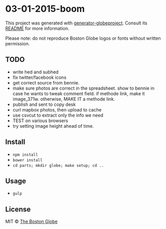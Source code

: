# 03-01-2015-boom

This project was generated with [generator-globeproject](https://github.com/BostonGlobe/generator-globeproject). Consult its [README](https://github.com/BostonGlobe/generator-globeproject) for more information.

Please note: do not reproduce Boston Globe logos or fonts without written permission.

## TODO

- write hed and subhed
- fix twitter/facebook icons
- get correct source from bennie.
- make sure photos are correct in the spreadsheet. show to bennie in case he wants to tweak comment field. if methode link, make it image_371w. otherwise, MAKE IT a methode link.
- publish and sent to copy desk
- curl mapbox photos, then upload to cache
- use csvcut to extract only the info we need
- TEST on various browsers
- try setting image height ahead of time.

## Install

- `npm install`
- `bower install`
- `cd parts; mkdir globe; make setup; cd ..`

## Usage

- `gulp`

## License

MIT © [The Boston Globe](http://github.com/BostonGlobe)

